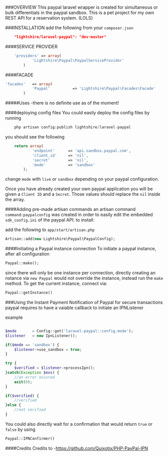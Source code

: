 ###OVERVIEW
This paypal laravel wrapper is created for simultaneous or bulk differentials in the paypal sandbox. This is a pet project for my own REST API for a reservation system. (LOLS)

###INSTALLATION
add the following from your `composer.json`

```json
	"lightshire/laravel-paypal": "dev-master"
```

####SERVICE PROVIDER
```php
	'providers'	=> array(
			'Lightshire\Paypal\PaypalServiceProvider'
		)
```
####FACADE
```php
'facades' 	=> array(
			'Paypal' 		  => 'Lightshire\Paypal\Facades\Facade'
		)
```
#####Uses
	-there is no definite use as of the moment!


####deploying config files
You could easily deploy the config files by running
```php
	php artisan config:publish lightshire/laravel-paypal
```

you should see the following 
```php
	return array(
			'endpoint' 		=> 'api.sandbox.paypal.com',
			'client_id'		=> 'nil',
			'secret' 		=> 'nil',
			'mode' 			=> 'sandbox'
		);
```

change `mode` with `live` or `sandbox` depending on your paypal configuration.

Once you have already created your own paypal application you will be given a `Client ID` and a `Secret`. Those values should replace the `nil` inside the array.

####Adding pre-made artisan commands
an artisan command `command:paypalconfig` was created in order to easily edit the embedded `sdk_config.ini` of the paypal API. to install:

add the following to `app/start/artisan.php`

```php
Artisan::add(new Lightshire\Paypal\PaypalConfig);
```


####Initiating a Paypal instance connection
To initiate a paypal instance, after all configuration
```php
Paypal::make();
```

since there will only be one instance per connection, directly creating an nstance via `new Paypal` would not override the instance, instead run the `make` method. To get the current instance, connect via:
```php
Paypal::getInstance()
```

###Using the Instant Payment Notification of Paypal
for secure transactions paypal requires to have a vaiable callback
to initiate an IPNListener 

example

```php

$mode 		= Config::get('laravel-paypal::config.mode');
$listener 	= new IpnListener();

if($mode == 'sandbox') {
	$listener->use_sandbox = true;
}

try {
	$verified = $listener->processIpn();
}catch(Exception $exs) {
	//an error occured
	exit(0);
}

if($verified) {
	//verified
}else {
	//not verified
}

```


You could also directly wait for a confirmation that would return `true` or `false` by using

```php
Paypal::IPNConfirmer()
````

####Credits
Credits to 
	-https://github.com/Quixotix/PHP-PayPal-IPN